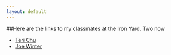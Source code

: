 ```yaml
---
layout: default
---
```


##Here are the links to my classmates at the Iron Yard.
Two now

* <a href="http://www.getlosthere.com">Teri Chu</a>
* <a href="http://my.studiopress.com/themes/sixteen-nine/">Joe Winter</a>